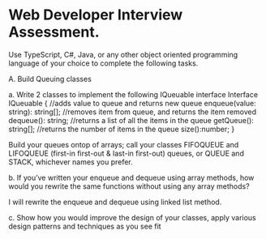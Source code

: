 # Web Developer Interview Assessment.

Use TypeScript, C#, Java, or any other object oriented programming language of your choice to
complete the following tasks.

A. Build Queuing classes

a. Write 2 classes to implement the following IQueuable interface
Interface IQueuable {
//adds value to queue and returns new queue
enqueue(value: string): string[];
//removes item from queue, and returns the item removed
dequeue(): string;
//returns a list of all the items in the queue
getQueue(): string[];
//returns the number of items in the queue
size():number;
}

Build your queues ontop of arrays; call your classes FIFOQUEUE and
LIFOQUEUE (first-in first-out & last-in first-out) queues, or QUEUE and
STACK, whichever names you prefer.

b. If you’ve written your enqueue and dequeue using array methods, how would you
rewrite the same functions without using any array methods?

I will rewrite the enqueue and dequeue using linked list method.

c. Show how you would improve the design of your classes, apply various design
patterns and techniques as you see fit
